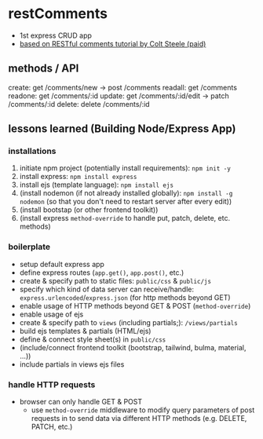 # restComments
- 1st express CRUD app
- [based on RESTful comments tutorial by Colt Steele (paid)](https://www.udemy.com/course/the-web-developer-bootcamp/learn/lecture/22117132#announcements)

## methods / API
create: get /comments/new -> post /comments
readall: get /comments
readone: get /comments/:id
update: get /comments/:id/edit -> patch /comments/:id
delete: delete /comments/:id

## lessons learned (Building Node/Express App)
### installations
1. initiate npm project (potentially install requirements): `npm init -y`
2. install express: `npm install express`
3. install ejs (template language): `npm install ejs`
4. (install nodemon (if not already installed globally): `npm install -g nodemon` (so that you don't need to restart server after every edit))
5. (install bootstap (or other frontend toolkit))
6. (install express `method-override` to handle put, patch, delete, etc. methods)

### boilerplate
- setup default express app
- define express routes (`app.get()`, `app.post()`, etc.)
- create & specify path to static files: `public/css` & `public/js`
- specify which kind of data server can receive/handle: `express.urlencoded`/`express.json` (for http methods beyond GET)
- enable usage of HTTP methods beyond GET & POST (`method-override`)
- enable usage of ejs
- create & specify path to `views` (including partials;): `/views/partials`
- build ejs templates & partials (HTML/ejs)
- define & connect style sheet(s) in `public/css`
- (include/connect frontend toolkit (bootstrap, tailwind, bulma, material, ...))
- include partials in views ejs files

### handle HTTP requests
- browser can only handle GET & POST
  - use `method-override` middleware to modify query parameters of post requests in to send data via different HTTP methods (e.g. DELETE, PATCH, etc.)